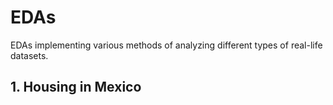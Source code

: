 # EDAs

EDAs implementing various methods of analyzing different types of real-life datasets.

## 1. Housing in Mexico

